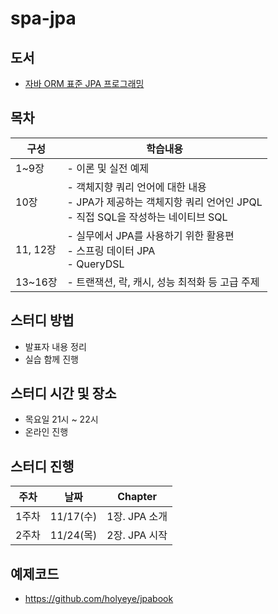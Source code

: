 # spa-jpa

## 도서
* [자바 ORM 표준 JPA 프로그래밍](https://www.aladin.co.kr/shop/wproduct.aspx?ItemId=62681446)

## 목차
| 구성      | 학습내용                                                                            |
|---------|---------------------------------------------------------------------------------|
| 1~9장    | - 이론 및 실전 예제                                                                    |
| 10장     | - 객체지향 쿼리 언어에 대한 내용 <br>- JPA가 제공하는 객체지항 쿼리 언어인 JPQL<br>- 직접 SQL을 작성하는 네이티브 SQL |
| 11, 12장 | - 실무에서 JPA를 사용하기 위한 활용편<br>- 스프링 데이터 JPA<br>- QueryDSL                          |
| 13~16장  | - 트랜잭션, 락, 캐시, 성능 최적화 등 고급 주제                                                   |

## 스터디 방법
* 발표자 내용 정리
* 실습 함께 진행

## 스터디 시간 및 장소
* 목요일 21시 ~ 22시
* 온라인 진행

## 스터디 진행

|주차|날짜|Chapter|
|-|-|-|
|1주차|11/17(수)|1장. JPA 소개|
|2주차|11/24(목)|2장. JPA 시작|

## 예제코드
* https://github.com/holyeye/jpabook


